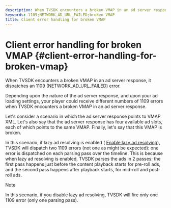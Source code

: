 ```yaml
---
description: When TVSDK encounters a broken VMAP in an ad server response, it dispatches an 1109 (NETWORK_AD_URL_FAILED) error.
keywords: 1109;NETWORK_AD_URL_FAILED;broken VMAP
title: Client error handling for broken VMAP
---
```


# Client error handling for broken VMAP {#client-error-handling-for-broken-vmap}

When TVSDK encounters a broken VMAP in an ad server response, it dispatches an 1109 (NETWORK_AD_URL_FAILED) error.

Depending upon the nature of the ad server response, and upon your ad loading settings, your player could receive different numbers of 1109 errors when TVSDK encounters a broken VMAP in an ad server response.

Let's consider a scenario in which the ad server response points to VMAP XML. Let's also say that the ad server response has four available ad slots, each of which points to the same VMAP. Finally, let's say that this VMAP is broken.

In this scenario, if lazy ad resolving is enabled ( [Enable lazy ad resolving](../../../tvsdk-2.7-for-android/ad-insertion/c-psdk-android-2.7-lazy-ad-resolving/t-psdk-android-2.7-enable-lazy-ad-resolving.md)), TVSDK will dispatch two 1109 errors (not one as might be expected): one error is dispatched on each parsing pass over the timeline. This is because when lazy ad resolving is enabled, TVSDK parses the ads in 2 passes: the first pass happens just before the content playback starts for pre-roll ads, and the second pass happens after playback starts, for mid-roll and post-roll ads.

>[!NOTE]
>
>In this scenario, if you disable lazy ad resolving, TVSDK will fire only one 1109 error (only one parsing pass).


